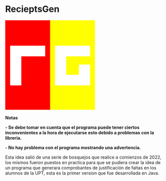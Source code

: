 # RecieptsGen

![Logo](https://github.com/EViasValdez/2722-Estancia-II-RecieptsGen/blob/main/RecieptsGen/src/imagenes/logonuevo288.png)

<!----Notas---->
**Notas**

**- Se debe tomar en cuenta que el programa puede tener ciertos inconvenientes a la hora de ejecutarse esto debido a problemas con la libreria.**

**- No hay problema con el programa mostrando una advertencia.**
<!----Separador de las notas---->

<!----Directorio con descripción de los programas---->
Esta idea salió de una serie de bosquejos que realice a comienzos de 2022, los mismos fueron puestos en practica para que se pudiera crear la idea de un programa que generara comprobantes de justificación de faltas en los alumnos de la UPT, esta es la primer version que fue desarrollada en Java.
<!----Separador del directorio con descripción de los programas---->
